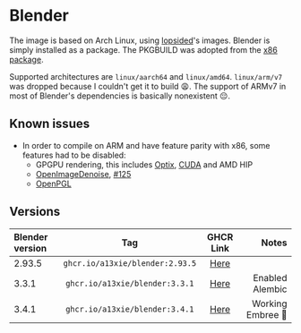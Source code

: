 # Blender
The image is based on Arch Linux, using [lopsided](https://github.com/lopsided98/archlinux-docker)'s images. Blender is simply installed as a package.
The PKGBUILD was adopted from the [x86 package](https://github.com/archlinux/svntogit-community/tree/packages/blender/trunk).

Supported architectures are `linux/aarch64` and `linux/amd64`. `linux/arm/v7` was dropped because I couldn't get it to build 😩. The support of ARMv7 in most of Blender's dependencies is basically nonexistent 😔.

## Known issues
 - In order to compile on ARM and have feature parity with x86, some features had to be disabled:
   - GPGPU rendering, this includes [Optix](https://developer.nvidia.com/rtx/ray-tracing/optix), [CUDA](https://developer.nvidia.com/cuda-toolkit) and AMD HIP
   - [OpenImageDenoise](https://www.openimagedenoise.org/), [#125](https://github.com/OpenImageDenoise/oidn/issues/125)
   - [OpenPGL](https://github.com/OpenPathGuidingLibrary/openpgl/issues/6)

## Versions
| Blender version | Tag                             | GHCR Link                                                                                   | Notes              |
| :-------------- | :-------------:                 | :-------------:                                                                             | --------------:    |
| 2.93.5          | `ghcr.io/a13xie/blender:2.93.5` | [Here](https://github.com/a13xie/blender-docker/pkgs/container/blender/13501502?tag=2.93.5) |                    |
| 3.3.1           | `ghcr.io/a13xie/blender:3.3.1`  | [Here](https://github.com/a13xie/blender-docker/pkgs/container/blender/49465751?tag=3.3.1)  | Enabled Alembic    |
| 3.4.1           | `ghcr.io/a13xie/blender:3.4.1`  | [Here](https://github.com/a13xie/blender-docker/pkgs/container/blender/49465751?tag=3.4.1)  | Working Embree 🎉  |
